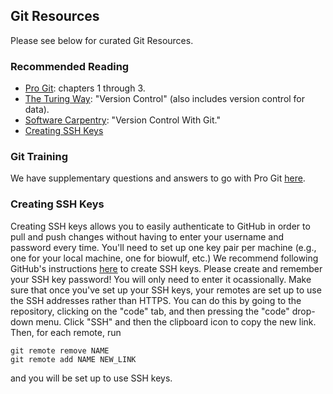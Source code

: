 ## Git Resources
Please see below for curated Git Resources.

### Recommended Reading
- [Pro Git][1]: chapters 1 through 3.
- [The Turing Way][2]: "Version Control" (also includes version control for
data).
- [Software Carpentry][3]: "Version Control With Git."
- [Creating SSH Keys](creating-ssh-keys)

### Git Training
We have supplementary questions and answers to go with Pro Git [here][4].

### Creating SSH Keys
Creating SSH keys allows you to easily authenticate to GitHub in order to
pull and push changes without having to enter your username and password
every time.
You'll need to set up one key pair per machine (e.g., one for your local
machine, one for biowulf, etc.)
We recommend following GitHub's instructions [here][ssh-keys] to create SSH
keys.
Please create and remember your SSH key password!
You will only need to enter it ocassionally.
Make sure that once you've set up your SSH keys, your remotes are set up to
use the SSH addresses rather than HTTPS.
You can do this by going to the repository, clicking on the "code" tab, and
then pressing the "code" drop-down menu.
Click "SSH" and then the clipboard icon to copy the new link.
Then, for each remote, run
```
git remote remove NAME
git remote add NAME NEW_LINK
```
and you will be set up to use SSH keys.

[1]: <https://git-scm.com/book/en/v2> "Pro Git"
[2]: <https://the-turing-way.netlify.app/reproducible-research/vcs.html> "The Turing Way, Version Control"
[3]: <http://swcarpentry.github.io/git-novice/> "Version Control With Git"
[ssh-keys]:<https://docs.github.com/en/free-pro-team@latest/github/authenticating-to-github/generating-a-new-ssh-key-and-adding-it-to-the-ssh-agent>
[4]: <pro_git_supplement/pro_git_supplement.md> "Pro Git Supplement"
